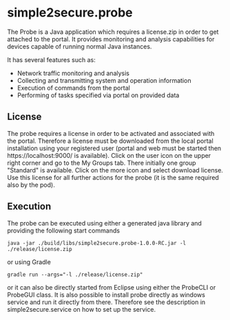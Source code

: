 # simple2secure.probe

The Probe is a Java application which requires a license.zip in order to get attached to the portal. It provides monitoring
and analysis capabilities for devices capable of running normal Java instances. 

It has several features such as:
- Network traffic monitoring and analysis 
- Collecting and transmitting system and operation information
- Execution of commands from the portal
- Performing of tasks specified via portal on provided data

## License

The probe requires a license in order to be activated and associated with the portal. Therefore a license must be downloaded
from the local portal installation using your registered user (portal and web must be started then https://localhost:9000/ is available). 
Click on the user icon on the upper right corner and go to the My Groups tab. There initially one group "Standard" is available. 
Click on the more icon and select download license. Use this license for all further actions for the probe (it is the same required
also by the pod).


## Execution

The probe can be executed using either a generated java library and providing the following start commands

```
java -jar ./build/libs/simple2secure.probe-1.0.0-RC.jar -l ./release/license.zip
```

or using Gradle

```
gradle run --args="-l ./release/license.zip"
```
or it can also be directly started from Eclipse using either the ProbeCLI or ProbeGUI class. 
It is also possible to install probe directly as windows service and run it directly from there. 
Therefore see the description in simple2secure.service on how to set up the service.

